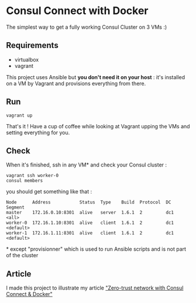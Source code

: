 # Consul Connect with Docker

The simplest way to get a fully working Consul Cluster on 3 VMs :)

## Requirements

- virtualbox
- vagrant

This project uses Ansible but __you don't need it on your host__ : it's installed on a VM by Vagrant and provisions everything from there.

## Run

```
vagrant up
```

That's it ! Have a cup of coffee while looking at Vagrant upping the VMs and setting everything for you.


## Check

When it's finished, ssh in any VM* and check your Consul cluster :

```
vagrant ssh worker-0
consul members
```

you should get something like that :

```
Node      Address           Status  Type    Build  Protocol  DC   Segment
master    172.16.0.10:8301  alive   server  1.6.1  2         dc1  <all>
worker-0  172.16.1.10:8301  alive   client  1.6.1  2         dc1  <default>
worker-1  172.16.1.11:8301  alive   client  1.6.1  2         dc1  <default>
```

\* except "provisionner" which is used to run Ansible scripts and is not part of the cluster


## Article

I made this project to illustrate my article ["Zero-trust network with Consul Connect & Docker"](https://matthieujacquot.com/post/zero-trust-network-with-consul-connect-and-docker/)
